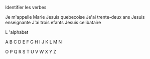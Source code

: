 

  Identifier les verbes

 Je m'appelle Marie
 Jesuis quebecoise
 Je'ai trente-deux ans
 Jesuis enseignante
 J'ai trois efants
 Jesuis celibataire

  
  L 'alphabet

 A B C D E F G H I J K L M N 
 
 O P Q R S T U V W X Y Z